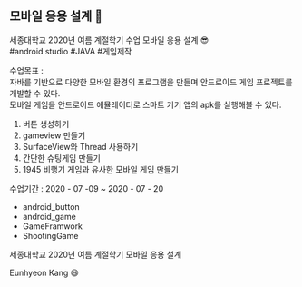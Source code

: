 ## 모바일 응용 설계 📘

세종대학교 2020년 여름 계절학기 수업 모바일 응용 설계 :sunglasses:  
#android studio #JAVA #게임제작  
  
수업목표   :  
자바를 기반으로 다양한 모바일 환경의 프로그램을 만들며 안드로이드 게임 프로젝트를 개발할 수 있다.  
모바일 게임을 안드로이드 애뮬레이터로 스마트 기기 앱의 apk를 실행해볼 수 있다.  

1. 버튼 생성하기  
2. gameview 만들기  
3. SurfaceView와 Thread 사용하기  
4. 간단한 슈팅게임 만들기  
5. 1945 비행기 게임과 유사한 모바일 게임 만들기  

수업기간 : 2020 - 07 -09  ~ 2020 - 07 - 20  
   
- android_button  
- android_game  
- GameFramwork  
- ShootingGame  
  
세종대학교 2020년 여름 계절학기 모바일 응용 설계  
  
Eunhyeon Kang :laughing:  
